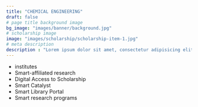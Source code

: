 ```yaml
---
title: "CHEMICAL ENGINEERING"
draft: false
# page title background image
bg_image: "images/banner/background.jpg"
# scholarship image
image: "images/scholarship/scholarship-item-1.jpg"
# meta description
description : "Lorem ipsum dolor sit amet, consectetur adipisicing elit, sed do eiusmod tempor incididunt ut labore. dolore magna aliqua. Ut enim ad minim veniam, quis nostrud."
---
```


* institutes
* Smart-affiliated research
* Digital Access to Scholarship
* Smart Catalyst
* Smart Library Portal
* Smart research programs